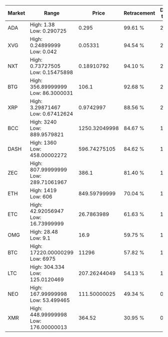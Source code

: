 | Market | Range | Price| Retracement | Doubles to 50% |
| --- | --- | --- | --- | --- |
| ADA | High: 1.38<br />Low: 0.290725 | 0.295 | 99.61 % | 2.83 |
| XVG | High: 0.24899999<br />Low: 0.042 | 0.05331 | 94.54 % | 2.73 |
| NXT | High: 0.73727505<br />Low: 0.15475898 | 0.18910792 | 94.10 % | 2.36 |
| BTG | High: 356.89999999<br />Low: 86.3000031 | 106.1 | 92.68 % | 2.09 |
| XRP | High: 3.29871467<br />Low: 0.67412624 | 0.9742997 | 88.56 % | 2.04 |
| BCC | High: 3240<br />Low: 889.9579821 | 1250.32049998 | 84.67 % | 1.65 |
| DASH | High: 1360<br />Low: 458.00002272 | 596.74275105 | 84.62 % | 1.52 |
| ZEC | High: 807.99999999<br />Low: 289.71061967 | 386.1 | 81.40 % | 1.42 |
| ETH | High: 1419<br />Low: 606 | 849.59799999 | 70.04 % | 1.19 |
| ETC | High: 42.92056947<br />Low: 16.73999999 | 26.7863989 | 61.63 % | 1.11 |
| OMG | High: 28.48<br />Low: 9.1 | 16.9 | 59.75 % | 1.11 |
| BTC | High: 17220.00000299<br />Low: 6975 | 11296 | 57.82 % | 1.07 |
| LTC | High: 304.334<br />Low: 125.0120469 | 207.26244049 | 54.13 % | 1.04 |
| NEO | High: 167.99999998<br />Low: 53.499465 | 111.50000025 | 49.34 % | 0.00 |
| XMR | High: 448.99999998<br />Low: 176.00000013 | 364.52 | 30.95 % | 0.00 |

